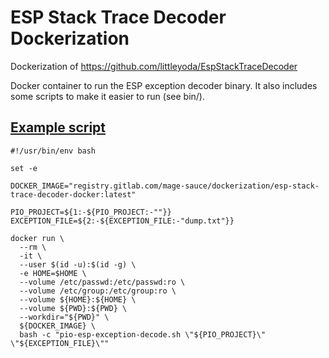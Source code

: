 # ESP Stack Trace Decoder Dockerization

Dockerization of https://github.com/littleyoda/EspStackTraceDecoder

Docker container to run the ESP exception decoder binary.
It also includes some scripts to make it easier to run (see bin/).

## [Example script](https://gitlab.com/mage-sauce/programs/nix-tools/-/blob/f2f9c630bb4f2fc08d5736a6e2b50090900187d1/bin/js-mcu-esp-exception-decode-pio.sh)

```shell
#!/usr/bin/env bash

set -e

DOCKER_IMAGE="registry.gitlab.com/mage-sauce/dockerization/esp-stack-trace-decoder-docker:latest"

PIO_PROJECT=${1:-${PIO_PROJECT:-""}}
EXCEPTION_FILE=${2:-${EXCEPTION_FILE:-"dump.txt"}}

docker run \
  --rm \
  -it \
  --user $(id -u):$(id -g) \
  -e HOME=$HOME \
  --volume /etc/passwd:/etc/passwd:ro \
  --volume /etc/group:/etc/group:ro \
  --volume ${HOME}:${HOME} \
  --volume ${PWD}:${PWD} \
  --workdir="${PWD}" \
  ${DOCKER_IMAGE} \
  bash -c "pio-esp-exception-decode.sh \"${PIO_PROJECT}\" \"${EXCEPTION_FILE}\""
```